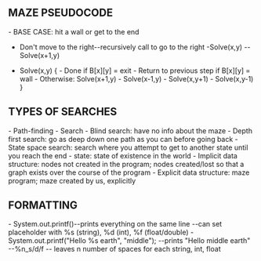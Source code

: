 <h2> MAZE PSEUDOCODE </h2>
- BASE CASE: hit a wall or get to the end

- Don't move to the right--recursively call to go to the right
    -Solve(x,y) -- Solve(x+1,y)

- Solve(x,y) {
           - Done if B[x][y] = exit
           - Return to previous step if B[x][y] = wall
           - Otherwise: Solve(x+1,y)
                      - Solve(x-1,y)
                      - Solve(x,y+1)
                      - Solve(x,y-1)
}

<H2> TYPES OF SEARCHES </h2>
- Path-finding
- Search
- Blind search: have no info about the maze
- Depth first search: go as deep down one path as you can before going back
- State space search: search where you attempt to get to another state until you reach the end
                    - state: state of existence in the world
- Implicit data structure: nodes not created in the program; nodes created/lost so
                         that a graph exists over the course of the program
- Explicit data structure: maze program; maze created by us, explicitly

<h2> FORMATTING </h2>
- System.out.printf()--prints everything on the same line
                     --can set placeholder with %s (string), %d (int), %f (float/double)
		   - System.out.printf("Hello %s earth", "middle");
		        --prints "Hello middle earth"
		   --%n_s/d/f -- leaves n number of spaces for each string, int, float


